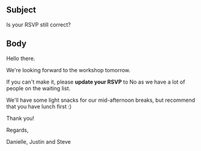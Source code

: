 ## Subject

Is your RSVP still correct?

## Body

Hello there.

We're looking forward to the workshop tomorrow.

If you can't make it, please **update your RSVP** to No as we have a lot of people on the waiting list.

We'll have some light snacks for our mid-afternoon breaks, but recommend that you have lunch first :)

Thank you!

Regards,

Danielle, Justin and Steve
